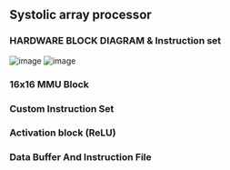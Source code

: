 ## Systolic array processor 

### HARDWARE BLOCK DIAGRAM & Instruction set
![image](https://github.com/user-attachments/assets/f5fc6c98-8001-43a1-83e3-e4ea31746711)
![image](https://github.com/user-attachments/assets/968dea00-9e25-4f33-bbc7-2126c294589f)


### 16x16 MMU Block
### Custom Instruction Set
### Activation block (ReLU)
### Data Buffer And Instruction File 




